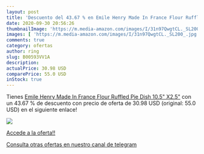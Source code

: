 ```yaml
---
layout: post
title: 'Descuento del 43.67 % en Emile Henry Made In France Flour Ruffled'
date: 2020-09-30 20:56:26
thumbnailImage: 'https://m.media-amazon.com/images/I/31n97QwgtCL._SL200_.jpg'
images: [ 'https://m.media-amazon.com/images/I/31n97QwgtCL._SL200_.jpg' ]
comments: true
category: ofertas
author: ring
slug: B00593VV1A
description:
actualPrice: 30.98 USD
comparePrice: 55.0 USD
inStock: true
---
```


Tienes [Emile Henry Made In France Flour Ruffled Pie Dish 10.5" X2.5"](https://www.amazon.com/dp/B00593VV1A/?tag=redken08-20) con un 43.67 % de descuento con precio de oferta de 30.98 USD (original: 55.0 USD) en el siguiente enlace!

[![](https://m.media-amazon.com/images/I/31n97QwgtCL._SL200_.jpg)](https://www.amazon.com/dp/B00593VV1A/?tag=redken08-20)

[Accede a la oferta!!](https://www.amazon.com/dp/B00593VV1A/?tag=redken08-20)

[Consulta otras ofertas en nuestro canal de telegram](https://t.me/s/ofertas25)
